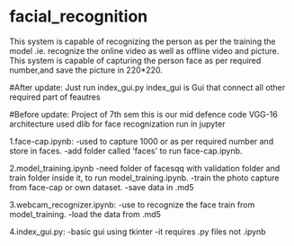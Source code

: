 # facial_recognition
This system is capable of recognizing the person as per the training the model 
        .ie. recognize the online video as well as offline video and picture.
This system is capable of capturing the person face as per required number,and save the picture in 220*220.





#After update:
Just run index_gui.py
index_gui is Gui that connect all other required part of feautres 

#Before update:
Project of 7th sem
this is our mid defence code
VGG-16 architecture
used dlib for face recognization
run in jupyter

1.face-cap.ipynb:
-used to capture 1000 or as per required number and store in faces.
-add folder called 'faces' to run face-cap.ipynb.

2.model_training.ipynb
-need folder of facesqq with validation folder and train folder inside it, to run model_training.ipynb.
-train the photo capture from face-cap or own dataset.
-save data in .md5

3.webcam_recognizer.ipynb:
-use to recognize the face train from model_training.
-load the data from .md5

4.index_gui.py:
-basic gui using tkinter
-it requires .py files not .ipynb
